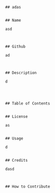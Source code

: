   
    
    ## adas
    
    
    ## Name
    
    asd
    
    
    
    ## Github
    
    ad
    
    
    
    ## Description
    
    d
    
    
    
    
    ## Table of Contents
     
    
    ## License
    
    as
    
    
    ## Usage
    
    d
    
    
    ## Credits
    
    dasd
    
    
    
    ## How to Contribute
    
    
    